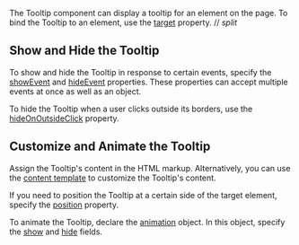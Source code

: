 The Tooltip component can display a tooltip for an element on the page. To bind the Tooltip to an element, use the [target](/Documentation/ApiReference/UI_Components/dxTooltip/Configuration/#target) property. 
// _split_

## Show and Hide the Tooltip

To show and hide the Tooltip in response to certain events, specify the [showEvent](/Documentation/ApiReference/UI_Components/dxTooltip/Configuration/showEvent/) and [hideEvent](/Documentation/ApiReference/UI_Components/dxTooltip/Configuration/hideEvent/) properties. These properties can accept multiple events at once as well as an object.

To hide the Tooltip when a user clicks outside its borders, use the [hideOnOutsideClick](/Documentation/ApiReference/UI_Components/dxTooltip/Configuration/#hideOnOutsideClick) property.

## Customize and Animate the Tooltip

Assign the Tooltip's content in the HTML markup. Alternatively, you can use the [content template](/Documentation/ApiReference/UI_Components/dxTooltip/Configuration/#contentTemplate) to customize the Tooltip's content.

If you need to position the Tooltip at a certain side of the target element, specify the [position](/Documentation/ApiReference/UI_Components/dxTooltip/Configuration/#position) property.

To animate the Tooltip, declare the [animation](/Documentation/ApiReference/UI_Components/dxTooltip/Configuration/animation/) object. In this object, specify the [show](/Documentation/ApiReference/UI_Components/dxTooltip/Configuration/animation/#show) and [hide](/Documentation/ApiReference/UI_Components/dxTooltip/Configuration/animation/#hide) fields.

